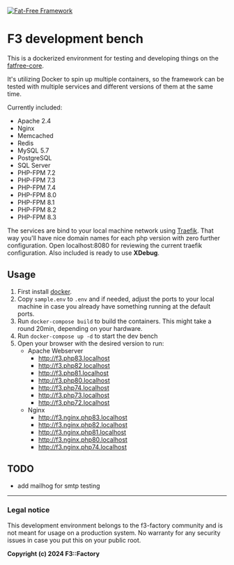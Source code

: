 [![Fat-Free Framework](ui/images/logo.png)](http://fatfreeframework.com/)

# F3 development bench

This is a dockerized environment for testing and developing things on the [fatfree-core](https://github.com/f3-factory/fatfree-core). 

It's utilizing Docker to spin up multiple containers, so the framework can be tested with multiple services and different versions of them at the same time.

Currently included:

- Apache 2.4
- Nginx
- Memcached
- Redis
- MySQL 5.7
- PostgreSQL
- SQL Server
- PHP-FPM 7.2
- PHP-FPM 7.3
- PHP-FPM 7.4
- PHP-FPM 8.0
- PHP-FPM 8.1
- PHP-FPM 8.2
- PHP-FPM 8.3

The services are bind to your local machine network using [Traefik](https://doc.traefik.io/traefik/). That way you'll have nice domain names for each php version with zero further configuration. 
Open localhost:8080 for reviewing the current traefik configuration.
Also included is ready to use **XDebug**.

## Usage

1. First install [docker](https://www.docker.com/products/docker-desktop).
2. Copy `sample.env` to `.env` and if needed, adjust the ports to your local machine in case you already have something running at the default ports.
3. Run `docker-compose build` to build the containers. This might take a round 20min, depending on your hardware.
4. Run `docker-compose up -d` to start the dev bench
5. Open your browser with the desired version to run:
   - Apache Webserver
     - http://f3.php83.localhost
     - http://f3.php82.localhost
     - http://f3.php81.localhost
     - http://f3.php80.localhost
     - http://f3.php74.localhost
     - http://f3.php73.localhost
     - http://f3.php72.localhost
   - Nginx
      - http://f3.nginx.php83.localhost
      - http://f3.nginx.php82.localhost
      - http://f3.nginx.php81.localhost
      - http://f3.nginx.php80.localhost
      - http://f3.nginx.php74.localhost


## TODO

- add mailhog for smtp testing

---

### Legal notice

This development environment belongs to the f3-factory community and is not meant for usage on a production system. No warranty for any security issues in case you put this on your public root.

**Copyright (c) 2024 F3::Factory**
